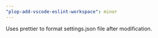 ```yaml
---
"plop-add-vscode-eslint-workspace": minor
---
```


Uses prettier to format settings.json file after modification.
